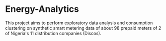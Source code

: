 # Energy-Analytics
This project aims to perform exploratory data analysis and consumption clustering on synthetic smart metering data of about 98 prepaid meters of 2 of Nigeria's 11 distribution companies (Discos).
